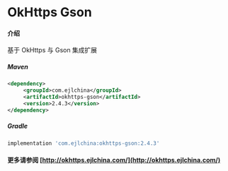 # OkHttps Gson

#### 介绍

基于 OkHttps 与 Gson 集成扩展


##### Maven

```xml
<dependency>
     <groupId>com.ejlchina</groupId>
     <artifactId>okhttps-gson</artifactId>
     <version>2.4.3</version>
</dependency>
```

##### Gradle

```groovy
implementation 'com.ejlchina:okhttps-gson:2.4.3'
```

#### 更多请参阅 [http://okhttps.ejlchina.com/](http://okhttps.ejlchina.com/)

